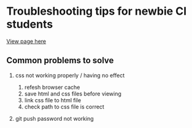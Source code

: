 # Troubleshooting tips for newbie CI students

[View page here](https://ajgreaves.github.io/code-institute-student-tips/)

## Common problems to solve

1. css not working properly / having no effect
    1. refesh browser cache
    2. save html and css files before viewing
    3. link css file to html file
    4. check path to css file is correct

2. git push password not working


